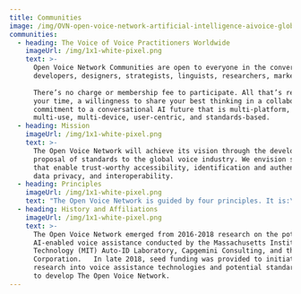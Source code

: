 ```yaml
---
title: Communities
image: /img/OVN-open-voice-network-artificial-intelligence-aivoice-global-standards_optimized.jpg
communities:
  - heading: The Voice of Voice Practitioners Worldwide
    imageUrl: /img/1x1-white-pixel.png
    text: >-
      Open Voice Network Communities are open to everyone in the conversational AI community – 
      developers, designers, strategists, linguists, researchers, marketers, and students.
      
      There’s no charge or membership fee to participate. All that’s required is a willingness to give of
      your time, a willingness to share your best thinking in a collaborative, open environment, and a
      commitment to a conversational AI future that is multi-platform, multi-assistant, multi-modal,
      multi-use, multi-device, user-centric, and standards-based.
  - heading: Mission
    imageUrl: /img/1x1-white-pixel.png
    text: >-
      The Open Voice Network will achieve its vision through the development and
      proposal of standards to the global voice industry. We envision standards
      that enable trust-worthy accessibility, identification and authentication,
      data privacy, and interoperability.
  - heading: Principles
    imageUrl: /img/1x1-white-pixel.png
    text: "The Open Voice Network is guided by four principles. It is:\n(1) user-centric, reflecting the interests of enterprises, media and marketers, designers and developers, as well as platforms;  \n(2)\_pragmatic, based in today’s realities and tomorrow’s feasibilities; \n(3) committed to open, objective, and ethical decision-making, where no one entity unfairly benefits;  \n(4) focused on results."
  - heading: History and Affiliations
    imageUrl: /img/1x1-white-pixel.png
    text: >-
      The Open Voice Network emerged from 2016-2018 research on the potential of
      AI-enabled voice assistance conducted by the Massachusetts Institute of
      Technology (MIT) Auto-ID Laboratory, Capgemini Consulting, and the Intel
      Corporation.   In late 2018, seed funding was provided to initiate
      research into voice assistance technologies and potential standards, and
      to develop The Open Voice Network.
---
```


